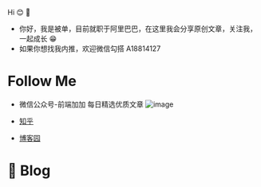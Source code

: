 Hi 😊 👏
- 你好，我是被单，目前就职于阿里巴巴，在这里我会分享原创文章，关注我，一起成长 😁 
- 如果你想找我内推，欢迎微信勾搭 A18814127 


# Follow Me
- 微信公众号-前端加加 每日精选优质文章 
![image](https://user-images.githubusercontent.com/17068068/118396654-125d2f80-b683-11eb-824d-ba285da58ce8.png)

- [知乎](https://www.zhihu.com/people/bei-dan-93-72)
- [博客园](https://www.cnblogs.com/beidan/)

# 📕 Blog 
